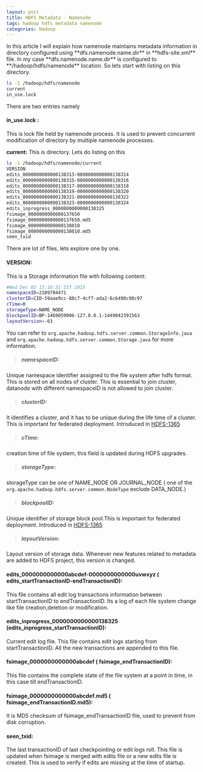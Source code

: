 ```yaml
---
layout: post
title: HDFS Metadata - Namenode
tags: hadoop hdfs metadata namenode
categories: Hadoop
---
```

<div class="toc"></div>
In this article I will explain how namenode maintains metadata information in directory configured using **dfs.namenode.name.dir** in **hdfs-site.xml** file.
In my case **dfs.namenode.name.dir** is configured to **/hadoop/hdfs/namenode** location. So lets start with listing on this directory.

```bash
ls -1 /hadoop/hdfs/namenode
current
in_use.lock
```
There are two entries namely
#### in_use.lock :
This is lock file held by namenode process. It is used to prevent concurrent modification of directory by multiple namenode processes.


**current:**
This is directory. Lets do listing on this

```bash
ls -1 /hadoop/hdfs/namenode/current
VERSION
edits_0000000000000138313-0000000000000138314
edits_0000000000000138315-0000000000000138316
edits_0000000000000138317-0000000000000138318
edits_0000000000000138319-0000000000000138320
edits_0000000000000138321-0000000000000138322
edits_0000000000000138323-0000000000000138324
edits_inprogress_0000000000000138325
fsimage_0000000000000137650
fsimage_0000000000000137650.md5
fsimage_0000000000000138010
fsimage_0000000000000138010.md5
seen_txid
```

There are lot of files, lets explore one by one.


#### VERSION:
This is a Storage information file with following content:
```bash
#Wed Dec 02 13:16:31 IST 2015
namespaceID=2109784471
clusterID=CID-59aae9cc-88c7-4cf7-ada2-6c6490c98c97
cTime=0
storageType=NAME_NODE
blockpoolID=BP-1469059006-127.0.0.1-1449042391563
layoutVersion=-63
```

You can refer to `org.apache.hadoop.hdfs.server.common.StorageInfo.java` and `org.apache.hadoop.hdfs.server.common.Storage.java` for more information.

> ##### namespaceID:
Unique namespace identifier assigned to the file system after hdfs format. This is stored on all nodes of cluster. This is essential to join cluster, datanode with different namespaceID is not allowed to join cluster.

> ##### clusterID:
It identifies a cluster, and it has to be unique during the life time of a cluster. This is important for federated deployment. Introduced in [HDFS\-1365](https://issues.apache.org/jira/browse/HDFS-1365)

> ##### cTime:
creation time of file system, this field is updated during HDFS upgrades.

> ##### storageType:
storageType can be one of NAME\_NODE OR JOURNAL\_NODE ( one of the `org.apache.hadoop.hdfs.server.common.NodeType` exclude DATA\_NODE.)

> ##### blockpoolID:
Unique identifier of storage block pool.This is important for federated deployment. Introduced in [HDFS\-1365](https://issues.apache.org/jira/browse/HDFS-1365)

> ##### layoutVersion:
Layout version of storage data. Whenever new features related to metadata are added to HDFS project, this version is changed.


#### edits\_0000000000000abcdef-0000000000000uvwxyz ( edits\_startTransactionID-endTransactionID):
This file contains all edit log transactions information between startTransactionID to endTransactionID. Its a log of each file system change like file creation,deletion or modification.


#### edits\_inprogress_0000000000000138325 (edits\_inprogress_startTransactionID):
Current edit log file. This file contains edit logs starting from startTransactionID. All the new transactions are appended to this file.


#### fsimage\_0000000000000abcdef ( fsimage\_endTransactionID):
This file contains the complete state of the file system at a point in time, in this case till endTransactionID.


#### fsimage\_0000000000000abcdef.md5 ( fsimage\_endTransactionID.md5):
It is MD5 checksum of fsimage\_endTransactionID file, used to prevent from disk corruption.


#### seen\_txid:
The last transactionID of last checkpointing or edit logs roll. This file is updated when fsimage is merged with edits file or a new edits file is created.
This is used to verify if edits are missing at the time of startup.



